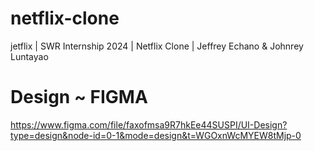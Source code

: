 # netflix-clone
jetflix | SWR Internship 2024 | Netflix Clone | Jeffrey Echano &amp; Johnrey Luntayao

# Design ~ FIGMA
https://www.figma.com/file/faxofmsa9R7hkEe44SUSPI/UI-Design?type=design&node-id=0-1&mode=design&t=WGOxnWcMYEW8tMjp-0
